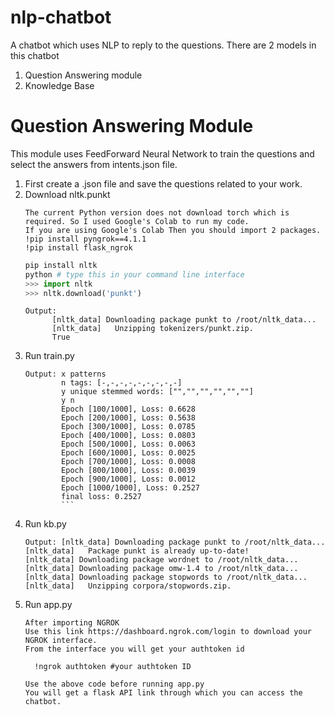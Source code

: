 # nlp-chatbot
A chatbot which uses NLP to reply to the questions.
There are 2 models in this chatbot
  1. Question Answering module
  2. Knowledge Base

# Question Answering Module
This module uses FeedForward Neural Network to train the questions and select the answers from intents.json file.
  1. First create a .json file and save the questions related to your work.
  2. Download nltk.punkt 
      ```
      The current Python version does not download torch which is required. So I used Google's Colab to run my code.
      If you are using Google's Colab Then you should import 2 packages.
      !pip install pyngrok==4.1.1
      !pip install flask_ngrok
      ```
      ``` python
      pip install nltk
      python # type this in your command line interface
      >>> import nltk
      >>> nltk.download('punkt')
      ```
      ```
      Output:
            [nltk_data] Downloading package punkt to /root/nltk_data...
            [nltk_data]   Unzipping tokenizers/punkt.zip.
            True
      ```
   3. Run train.py
      ```
      Output: x patterns
              n tags: [-,-,-,-,-,-,-,-,-]
              y unique stemmed words: ["","","","","",""]
              y n
              Epoch [100/1000], Loss: 0.6628
              Epoch [200/1000], Loss: 0.5638
              Epoch [300/1000], Loss: 0.0785
              Epoch [400/1000], Loss: 0.0803
              Epoch [500/1000], Loss: 0.0063
              Epoch [600/1000], Loss: 0.0025
              Epoch [700/1000], Loss: 0.0008
              Epoch [800/1000], Loss: 0.0039
              Epoch [900/1000], Loss: 0.0012
              Epoch [1000/1000], Loss: 0.2527
              final loss: 0.2527
              ```
   4. Run kb.py 
      ```
      Output: [nltk_data] Downloading package punkt to /root/nltk_data...
      [nltk_data]   Package punkt is already up-to-date!
      [nltk_data] Downloading package wordnet to /root/nltk_data...
      [nltk_data] Downloading package omw-1.4 to /root/nltk_data...
      [nltk_data] Downloading package stopwords to /root/nltk_data...
      [nltk_data]   Unzipping corpora/stopwords.zip.
      ```
   5. Run app.py
      ```
      After importing NGROK 
      Use this link https://dashboard.ngrok.com/login to download your NGROK interface.
      From the interface you will get your authtoken id
      ```
      ```
        !ngrok authtoken #your authtoken ID
      ```
      ```
      Use the above code before running app.py
      You will get a flask API link through which you can access the chatbot.
